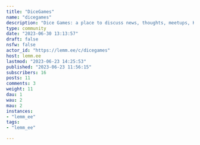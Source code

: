 ```yaml
---
title: "DiceGames" 
name: "dicegames"
description: "Dice Games: a place to discuss news, thoughts, meetups, Kick Starters, strategy, loves, hates, accessories, etc. Anything relating to dice based games."
type: community
date: "2023-06-30 13:13:57"
draft: false
nsfw: false
actor_id: "https://lemm.ee/c/dicegames"
host: lemm.ee
lastmod: "2023-06-23 14:25:53"
published: "2023-06-23 11:56:15"
subscribers: 16
posts: 11
comments: 3
weight: 11
dau: 1
wau: 2
mau: 2
instances:
- "lemm_ee"
tags: 
- "lemm_ee"

---
```

